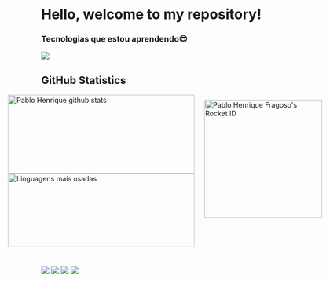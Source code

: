<h1>Hello, welcome to my repository!</h1>

<div>
  <h3>Tecnologias que estou aprendendo😎</h3>

<p align="start">
  <a href="https://skillicons.dev">
    <img
      src="https://skillicons.dev/icons?i=figma,github,git,vscode,html,css,vue,react,nodejs,javascript,typescript,sql,ia"
    />
  </a>
</p>

</div>

## **GitHub Statistics**

<div style="display: flex; justify-content: center; align-items: flex-start; gap: 20px">
  <!-- GitHub Stats -->
  <div style="display: flex; flex-direction: column; gap: 20px">
    <a href="https://github.com/fragoso-dev">
      <img
        src="https://github-readme-stats.vercel.app/api?username=fragoso-dev&show_icons=true&theme=dark&line_height=33&count_private=true"
        alt="Pablo Henrique github stats"
        height="160"
        width="380"
      />
      <img
        src="https://github-readme-stats.vercel.app/api/top-langs/?username=fragoso-dev&langs_count=7&theme=dark&hide_langs_below=1&layout=compact"
        alt="Linguagens mais usadas"
        height="150"
        width="380"
      />
    </a>
  </div>

  <!-- Card Rocket ID -->
  <div style="margin-top: 10px">
    <img
      src="https://app.rocketseat.com.br/api/rocketid/share?slug=fragosoph-dev&type=card"
      width="240"
      alt="Pablo Henrique Fragoso's Rocket ID"
    />
  </div>
</div>

<div style="margin-top: 2.4rem;">
  <a
    href="https://www.instagram.com/fragosoph?igsh=YjlhMHd4MnF4MWg1"
    target="_blank"
    ><img
      src="https://img.shields.io/badge/-Instagram-%23E4405F?style=for-the-badge&logo=instagram&logoColor=white"
      target="_blank"
  /></a>
  <a href="https://discord.gg/G9GPg5SA75" target="_blank"
    ><img
      src="https://img.shields.io/badge/Discord-7289DA?style=for-the-badge&logo=discord&logoColor=white"
      target="_blank"
  /></a>
  <a href="mailto:fragosoph.dev@gmail.com"
    ><img
      src="https://img.shields.io/badge/-Gmail-%23333?style=for-the-badge&logo=gmail&logoColor=white"
      target="_blank"
  /></a>
  <a href="https://www.linkedin.com/in/pablo-henrique-4254bb340" target="_blank"
    ><img
      src="https://img.shields.io/badge/-LinkedIn-%230077B5?style=for-the-badge&logo=linkedin&logoColor=white"
      target="_blank"
  /></a>
</div>
